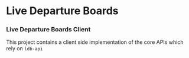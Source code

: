 # Live Departure Boards

### Live Departure Boards Client

This project contains a client side implementation of the core APIs which rely on `ldb-api`
